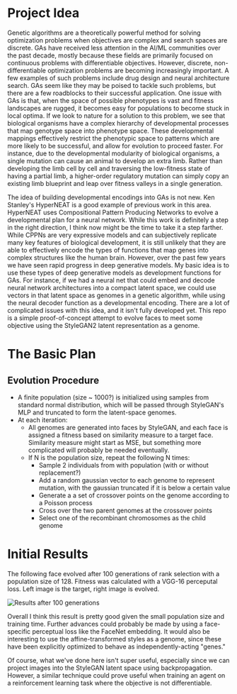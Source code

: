 # Project Idea
Genetic algorithms are a theoretically powerful method for solving optimization problems when objectives 
are complex and search spaces are discrete. GAs have received less attention in the AI/ML 
communities over the past decade, mostly because these fields are primarily focused on continuous problems with 
differentiable objectives. However, discrete, non-differentiable optimization problems are becoming increasingly 
important. A few examples of such problems include drug design and neural architecture search. GAs seem like
they may be poised to tackle such problems, but there are a few roadblocks to their successful application. 
One issue with GAs is that, when the space of possible phenotypes is vast and fitness landscapes are rugged,
it becomes easy for populations to become stuck in local optima. If we look to nature for a solution to this 
problem, we see that biological organisms have a complex hierarchy of developmental processes that
map genotype space into phenotype space. These developmental mappings effectively restrict the phenotypic
space to patterns which are more likely to be successful, and allow for evolution to proceed faster. For
instance, due to the developmental modularity of biological organisms, a single mutation can cause an
animal to develop an extra limb. Rather than developing the limb cell by cell and traversing the low-fitness 
state of having a partial limb, a higher-order regulatory mutation can simply copy an existing limb blueprint
and leap over fitness valleys in a single generation.

The idea of building developmental encodings into GAs is not new. Ken Stanley's HyperNEAT is a good
example of previous work in this area. HyperNEAT uses Compositional Pattern Producing Networks to 
evolve a developmental plan for a neural network. While this work is definitely a step in the right 
direction, I think now might be the time to take it a step farther. While CPPNs are very expressive 
models and can subjectively replicate many key features of biological development, it is still unlikely
that they are able to effectively encode the types of functions that map genes into complex structures like 
the human brain. However, over the past few years we have seen rapid progress in deep generative models.
My basic idea is to use these types of deep generative models as development functions for GAs. For instance,
if we had a neural net that could embed and decode neural network architectures into a compact latent space, 
we could use vectors in that latent space as genomes in a genetic algorithm, while using the neural decoder function
as a developmental encoding. There are a lot of complicated issues with this idea, and it isn't fully developed yet. This repo is a simple proof-of-concept attempt to evolve faces to meet some objective using the StyleGAN2 latent representation
as a genome.

# The Basic Plan
## Evolution Procedure
* A finite population (size ~ 1000?) is initialized using samples from standard normal distribution,
which will be passed through StyleGAN's MLP and truncated to form the latent-space genomes.
*  At each iteration:
    - All genomes are generated into faces by StyleGAN, and each face is assigned a fitness based on similarity 
    measure to a target face. Similarity measure might start as MSE, but something more complicated will
    probably be needed eventually.
    - If N is the population size, repeat the following N times:
        - Sample 2 individuals from with population (with or without replacement?)
        - Add a random gaussian vector to each genome to represent mutation, with the gaussian
        truncated if it is below a certain value
        - Generate a a set of crossover points on the genome according to a Poisson process
        - Cross over the two parent genomes at the crossover points
        - Select one of the recombinant chromosomes as the child genome
        
# Initial Results
        
The following face evolved after 100 generations of rank selection with a population size of 128. Fitness was calculated with a VGG-16 perceputal loss. Left image is the target, right image is evolved.

![Results after 100 generations](https://octodex.github.com/images/yaktocat.png)

Overall I think this result is pretty good given the small population size and training time. Further advances could probably be made by using a face-specific perceptual loss like the FaceNet embedding. It would also be interesting to use the affine-transformed styles as a genome, since these have been explicitly optimized to behave as independently-acting "genes."

Of course, what we've done here isn't super useful, especially since we can project images into the StyleGAN latent space using backpropagation. However, a similar technique could prove useful when training an agent on a reinforcement learning task where the objective is not differentiable.
